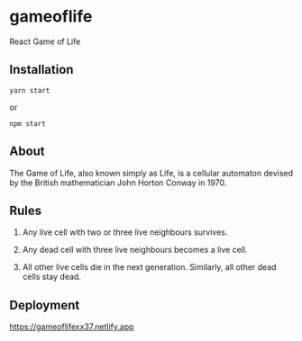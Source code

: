 # gameoflife
React Game of Life


## Installation

```
yarn start
```

 or

```
npm start
```



## About

The Game of Life, also known simply as Life, is a cellular automaton devised by the British mathematician John Horton Conway in 1970.

## Rules

1. Any live cell with two or three live neighbours survives.

2. Any dead cell with three live neighbours becomes a live cell.

3. All other live cells die in the next generation. Similarly, all other dead cells stay dead.

   

## Deployment

https://gameoflifexx37.netlify.app


